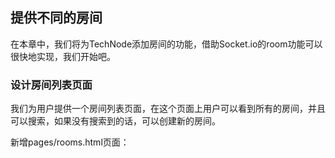 ## 提供不同的房间

在本章中，我们将为TechNode添加房间的功能，借助Socket.io的room功能可以很快地实现，我们开始吧。

### 设计房间列表页面

我们为用户提供一个房间列表页面，在这个页面上用户可以看到所有的房间，并且可以搜索，如果没有搜索到的话，可以创建新的房间。

新增pages/rooms.html页面：


